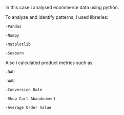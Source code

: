 In this case i analysed ecommerce data using python.

To analyze and identify patterns, I used libraries:

    -Pandas
  
    -Numpy
  
    -Matplotlib
  
    -Seaborn

Also i calculated product metrics such as:

    -DAU
  
    -WAU
  
    -Conversion Rate
  
    -Shop Cart Abandonment
  
    -Average Order Value
  
